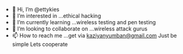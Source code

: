 - 👋 Hi, I’m @ettykies
- 👀 I’m interested in ...ethical hacking
- 🌱 I’m currently learning ...wireless testing and pen testing
- 💞️ I’m looking to collaborate on ...wireless attack gurus 
- 📫 How to reach me ...get via kaziyanyumban@gmail.com
Just be simple 
Lets cooperate
